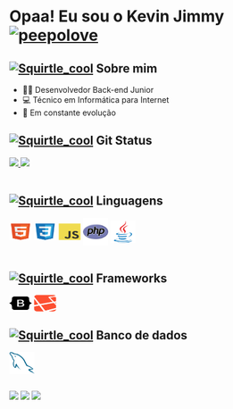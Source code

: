 <h1> Opaa! Eu sou o Kevin Jimmy <a href="https://emoji.gg/emoji/4936-peepolove"><img src="https://emoji.gg/assets/emoji/4936-peepolove.png" width="34px" height="34px" alt="peepolove"></a> </h1>

<h2><a href="https://emoji.gg/emoji/5016-squirtle-cool"><img src="https://emoji.gg/assets/emoji/5016-squirtle-cool.png" width="24px" height="24px" alt="Squirtle_cool"></a> Sobre mim </h2>

- 👨‍💻 Desenvolvedor Back-end Junior
- 💻 Técnico em Informática para Internet
- 🧠 Em constante evolução
##

<div>
  <h2><a href="https://emoji.gg/emoji/5016-squirtle-cool"><img src="https://emoji.gg/assets/emoji/5016-squirtle-cool.png" width="24px" height="24px" alt="Squirtle_cool"></a> Git Status </h2>
  <a href="https://github.com/kevinjimmy-dev">
  <img height="160em" src="https://github-readme-stats.vercel.app/api?username=kevinjimmy-dev&show_icons=true&theme=dark&include_all_commits=true&count_private=true"/>
  <img height="160em" src="https://github-readme-stats.vercel.app/api/top-langs/?username=kevinjimmy-dev&layout=compact&langs_count=7&theme=dark"/>
</div>
  
<div style="display: inline_block"><br>
  <h2><a href="https://emoji.gg/emoji/5016-squirtle-cool"><img src="https://emoji.gg/assets/emoji/5016-squirtle-cool.png" width="24px" height="24px" alt="Squirtle_cool"></a> Linguagens</h2>
  <img align="center" alt="HTML" height="30" width="40" src="https://raw.githubusercontent.com/devicons/devicon/master/icons/html5/html5-original.svg">
  <img align="center" alt="CSS" height="30" width="40" src="https://raw.githubusercontent.com/devicons/devicon/master/icons/css3/css3-original.svg">
  <img align="center" alt="JavaScript" height="30" width="40" src="https://raw.githubusercontent.com/devicons/devicon/master/icons/javascript/javascript-original.svg">
  <img align="center" alt="PHP" height="50" width="45" src="https://raw.githubusercontent.com/devicons/devicon/master/icons/php/php-original.svg">
  <img align="center" alt="Java" height="40" width="45" src="https://raw.githubusercontent.com/devicons/devicon/master/icons/java/java-original.svg">
</div>
  
<div style="display: inline_block"><br>
  <h2><a href="https://emoji.gg/emoji/5016-squirtle-cool"><img src="https://emoji.gg/assets/emoji/5016-squirtle-cool.png" width="24px" height="24px" alt="Squirtle_cool"></a> Frameworks</h2>
  <img align="center" alt="Boostrap" height="30" width="40" src="https://raw.githubusercontent.com/devicons/devicon/master/icons/bootstrap/bootstrap-plain.svg">
  <img align="center" alt="Laravel" height="30" width="40" src="https://raw.githubusercontent.com/devicons/devicon/master/icons/laravel/laravel-plain.svg">
</div>
  
<div style="display: inline_block">
  <h2><a href="https://emoji.gg/emoji/5016-squirtle-cool"><img src="https://emoji.gg/assets/emoji/5016-squirtle-cool.png" width="24px" height="24px" alt="Squirtle_cool"></a> Banco de dados</h2>
  <img align="center" alt="MySQL" height="40" width="45" src="https://raw.githubusercontent.com/devicons/devicon/master/icons/mysql/mysql-plain.svg">
</div>

##
  
<div>
  <a href= "https://www.instagram.com/kevin_jim.my/" target="_blank"><img src="https://img.shields.io/badge/-Instagram-%23E4405F?style=for-the-badge&logo=instagram&logoColor=white" target="_blank"></a>
    <a href= "https://www.linkedin.com/in/kevin-jimmy-5b4247211/" target="_blank"><img src="https://img.shields.io/badge/-LinkedIn-%230077B5?style=for-the-badge&logo=linkedin&logoColor=white" target="_blank"></a>
  <a href = "mailto:kevinjimmy.profissional@hotmail.com"><img src="https://img.shields.io/badge/Microsoft_Outlook-0078D4?style=for-the-badge&logo=microsoft-outlook&logoColor=white" target="_blank"></a>
</div>

